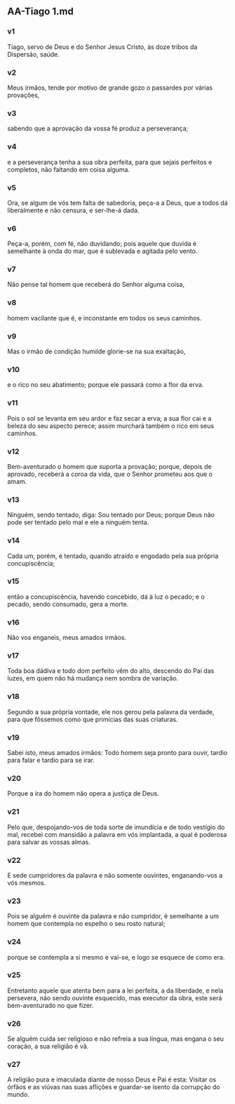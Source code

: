 ## AA-Tiago 1.md
### v1
 Tiago, servo de Deus e do Senhor Jesus Cristo, às doze tribos da Dispersão, saúde.
### v2
 Meus irmãos, tende por motivo de grande gozo o passardes por várias provações,
### v3
 sabendo que a aprovação da vossa fé produz a perseverança;
### v4
 e a perseverança tenha a sua obra perfeita, para que sejais perfeitos e completos, não faltando em coisa alguma.
### v5
 Ora, se algum de vós tem falta de sabedoria, peça-a a Deus, que a todos dá liberalmente e não censura, e ser-lhe-á dada.
### v6
 Peça-a, porém, com fé, não duvidando; pois aquele que duvida é semelhante à onda do mar, que é sublevada e agitada pelo vento.
### v7
 Não pense tal homem que receberá do Senhor alguma coisa,
### v8
 homem vacilante que é, e inconstante em todos os seus caminhos.
### v9
 Mas o irmão de condição humilde glorie-se na sua exaltação,
### v10
 e o rico no seu abatimento; porque ele passará como a flor da erva.
### v11
 Pois o sol se levanta em seu ardor e faz secar a erva; a sua flor cai e a beleza do seu aspecto perece; assim murchará também o rico em seus caminhos.
### v12
 Bem-aventurado o homem que suporta a provação; porque, depois de aprovado, receberá a coroa da vida, que o Senhor prometeu aos que o amam.
### v13
 Ninguém, sendo tentado, diga: Sou tentado por Deus; porque Deus não pode ser tentado pelo mal e ele a ninguém tenta.
### v14
 Cada um, porém, é tentado, quando atraído e engodado pela sua própria concupiscência;
### v15
 então a concupiscência, havendo concebido, dá à luz o pecado; e o pecado, sendo consumado, gera a morte.
### v16
 Não vos enganeis, meus amados irmãos.
### v17
 Toda boa dádiva e todo dom perfeito vêm do alto, descendo do Pai das luzes, em quem não há mudança nem sombra de variação.
### v18
 Segundo a sua própria vontade, ele nos gerou pela palavra da verdade, para que fôssemos como que primícias das suas criaturas.
### v19
 Sabei isto, meus amados irmãos: Todo homem seja pronto para ouvir, tardio para falar e tardio para se irar.
### v20
 Porque a ira do homem não opera a justiça de Deus.
### v21
 Pelo que, despojando-vos de toda sorte de imundícia e de todo vestígio do mal, recebei com mansidão a palavra em vós implantada, a qual é poderosa para salvar as vossas almas.
### v22
 E sede cumpridores da palavra e não somente ouvintes, enganando-vos a vós mesmos.
### v23
 Pois se alguém é ouvinte da palavra e não cumpridor, é semelhante a um homem que contempla no espelho o seu rosto natural;
### v24
 porque se contempla a si mesmo e vai-se, e logo se esquece de como era.
### v25
 Entretanto aquele que atenta bem para a lei perfeita, a da liberdade, e nela persevera, não sendo ouvinte esquecido, mas executor da obra, este será bem-aventurado no que fizer.
### v26
 Se alguém cuida ser religioso e não refreia a sua língua, mas engana o seu coração, a sua religião é vã.
### v27
 A religião pura e imaculada diante de nosso Deus e Pai é esta: Visitar os órfãos e as viúvas nas suas aflições e guardar-se isento da corrupção do mundo.
